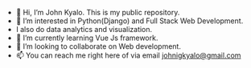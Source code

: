 - 👋 Hi, I’m John Kyalo. This is my public repository.
- 👀 I’m interested in Python(Django) and Full Stack Web Development.
- I also do data analytics and visualization.
- 🌱 I’m currently learning Vue Js framework.
- 💞️ I’m looking to collaborate on Web development.
- 📫 You can reach me right here of via email johnigkyalo@gmail.com
